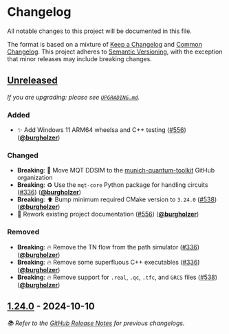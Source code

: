 # Changelog

All notable changes to this project will be documented in this file.

The format is based on a mixture of [Keep a Changelog] and [Common Changelog].
This project adheres to [Semantic Versioning], with the exception that minor releases may include breaking changes.

## [Unreleased]

_If you are upgrading: please see [`UPGRADING.md`](UPGRADING.md#Unreleased)._

### Added

- ✨ Add Windows 11 ARM64 wheelsa and C++ testing ([#556]) ([**@burgholzer**])

### Changed

- **Breaking**: 🚚 Move MQT DDSIM to the [munich-quantum-toolkit] GitHub organization
- **Breaking**: ♻️ Use the `mqt-core` Python package for handling circuits ([#336]) ([**@burgholzer**])
- **Breaking**: ⬆️ Bump minimum required CMake version to `3.24.0` ([#538]) ([**@burgholzer**])
- 📝 Rework existing project documentation ([#556]) ([**@burgholzer**])

### Removed

- **Breaking**: 🔥 Remove the TN flow from the path simulator ([#336]) ([**@burgholzer**])
- **Breaking**: 🔥 Remove some superfluous C++ executables ([#336]) ([**@burgholzer**])
- **Breaking**: 🔥 Remove support for `.real`, `.qc`, `.tfc`, and `GRCS` files ([#538]) ([**@burgholzer**])

## [1.24.0] - 2024-10-10

_📚 Refer to the [GitHub Release Notes] for previous changelogs._

<!-- Version links -->

[unreleased]: https://github.com/munich-quantum-toolkit/ddsim/compare/v1.24.0...HEAD
[1.24.0]: https://github.com/munich-quantum-toolkit/ddsim/releases/tag/v1.24.0

<!-- PR links -->

[#556]: https://github.com/munich-quantum-toolkit/ddsim/pulls/556
[#538]: https://github.com/munich-quantum-toolkit/ddsim/pulls/538
[#336]: https://github.com/munich-quantum-toolkit/ddsim/pulls/336

<!-- Contributor -->

[**@burgholzer**]: https://github.com/burgholzer

<!-- General links -->

[Keep a Changelog]: https://keepachangelog.com/en/1.1.0/
[Common Changelog]: https://common-changelog.org
[Semantic Versioning]: https://semver.org/spec/v2.0.0.html
[GitHub Release Notes]: https://github.com/munich-quantum-toolkit/ddsim/releases
[munich-quantum-toolkit]: https://github.com/munich-quantum-toolkit
